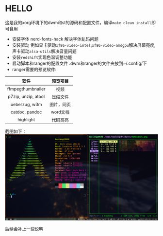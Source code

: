 # HELLO
这是我的xorg环境下的dwm和st的源码和配置文件，编译`make clean install`即可食用
+ 安装字体 nerd-fonts-hack 解决字体乱码问题
+ 安装驱动 例如显卡驱动`xf86-video-intel`,`xf86-video-amdgpu`解决屏幕亮度,声卡驱动`alsa-utils`解决音量问题
+ 安装`redshift`实现色温调整功能
+ 启动脚本和ranger的配置文件 .dwm和ranger的文件夹放到~/.config/下
+ ranger需要的预览软件:

|        软件         |  预览项目  |
| :-----------------: | :--------: |
|  ffmpegthumbnailer  |    视频    |
| p7zip, unzip, atool |  压缩文件  |
|    ueberzug, w3m    | 图片，网页 |
|   catdoc, pandoc    |  word文档  |
|      highlight      |  代码高亮  |

截图如下：
![展示自己](./ScreenShort.png)

后续会补上一些说明
